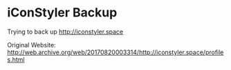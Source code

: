 # iConStyler Backup
Trying to back up http://iconstyler.space

Original Website: http://web.archive.org/web/20170820003314/http://iconstyler.space/profiles.html

